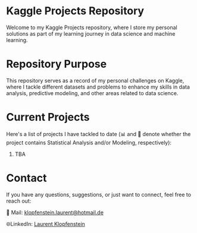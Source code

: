 # Kaggle Projects Repository

Welcome to my Kaggle Projects repository, where I store my personal solutions as part of my learning journey in data science and machine learning.

# Repository Purpose
This repository serves as a record of my personal challenges on Kaggle, where I tackle different datasets and problems to enhance my skills in data analysis, predictive modeling, and other areas related to data science.

# Current Projects
Here's a list of projects I have tackled to date (📊 and 🤖 denote whether the project contains Statistical Analysis and/or Modeling, respectively):
1.  TBA

# Contact
If you have any questions, suggestions, or just want to connect, feel free to reach out:

📧 Mail: klopfenstein.laurent@hotmail.de

🌐LinkedIn: [Laurent Klopfenstein](https://www.linkedin.com/in/laurent-klopfenstein/)
